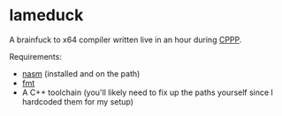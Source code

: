 lameduck
========

A brainfuck to x64 compiler written live in an hour during [CPPP](https://cppp.fr).

Requirements:

- [nasm](https://www.nasm.us/) (installed and on the path)
- [fmt](https://github.com/fmtlib/fmt)
- A C++ toolchain (you'll likely need to fix up the paths yourself since I hardcoded them for my setup)
